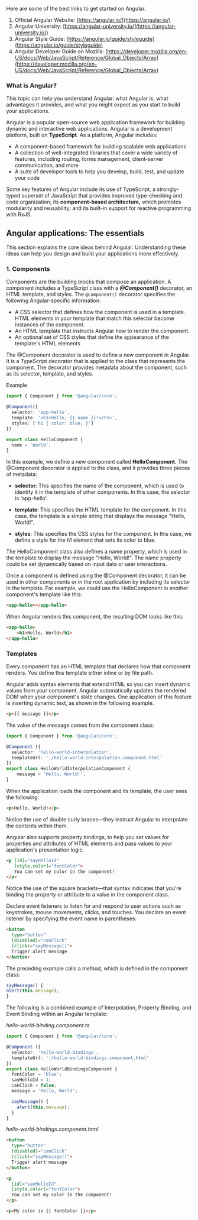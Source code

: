 Here are some of the best links to get started on Angular.
1. Official Angular Website: [https://angular.io/](https://angular.io/)
2. Angular University: [https://angular-university.io/](https://angular-university.io/)
3. Angular Style Guide: [https://angular.io/guide/styleguide](https://angular.io/guide/styleguide)
4. Angular Developer Guide on Mozilla: [https://developer.mozilla.org/en-US/docs/Web/JavaScript/Reference/Global_Objects/Array](https://developer.mozilla.org/en-US/docs/Web/JavaScript/Reference/Global_Objects/Array)


### What is Angular?

This topic can help you understand Angular: what Angular is, what advantages it provides, and what you might expect as you start to build your applications.

Angular is a popular open-source web application framework for building dynamic and interactive web applications.
Angular is a development platform, built on **TypeScript**. As a platform, Angular includes:

-   A component-based framework for building scalable web applications
-   A collection of well-integrated libraries that cover a wide variety of features, including routing, forms management, client-server communication, and more
-  A suite of developer tools to help you develop, build, test, and update your code

Some key features of Angular include its use of TypeScript, a strongly-typed superset of JavaScript that provides improved type-checking and code organization; its **component-based architecture,** which promotes modularity and reusability; and its built-in support for reactive programming with RxJS.

## Angular applications: The essentials

This section explains the core ideas behind Angular. Understanding these ideas can help you design and build your applications more effectively.


### 1. Components

Components are the building blocks that compose an application.  A component includes a TypeScript class with a ***@Component()*** decorator, an HTML template, and styles. The `@Component()` decorator specifies the following Angular-specific information:
-   A CSS selector that defines how the component is used in a template. HTML elements in your template that match this selector become instances of the component.
-  An HTML template that instructs Angular how to render the component.
-   An optional set of CSS styles that define the appearance of the template's HTML elements

The @Component decorator is used to define a new component in Angular. It is a TypeScript decorator that is applied to the class that represents the component. The decorator provides metadata about the component, such as its selector, template, and styles.

Example
```typescript
import { Component } from '@angular/core';

@Component({
  selector: 'app-hello',
  template: '<h1>Hello, {{ name }}!</h1>',
  styles: ['h1 { color: blue; }']
})

export class HelloComponent {
  name = 'World';
}

```

In this example, we define a new component called **HelloComponent**. The @Component decorator is applied to the class, and it provides three pieces of metadata:

-   **selector**: This specifies the name of the component, which is used to identify it in the template of other components. In this case, the selector is 'app-hello'.
    
-   **template**: This specifies the HTML template for the component. In this case, the template is a simple string that displays the message "Hello, World!".
    
-   **styles**: This specifies the CSS styles for the component. In this case, we define a style for the h1 element that sets its color to blue.
    

The HelloComponent class also defines a name property, which is used in the template to display the message "Hello, World!". The name property could be set dynamically based on input data or user interactions.

Once a component is defined using the @Component decorator, it can be used in other components or in the root application by including its selector in the template. For example, we could use the HelloComponent in another component's template like this:

```html
<app-hello></app-hello>
```

When Angular renders this component, the resulting DOM looks like this:

```html
<app-hello>
	<h1>Hello, World</h1>
</app-hello>

```

### Templates

Every component has an HTML template that declares how that component renders. You define this template either inline or by file path.

Angular adds syntax elements that extend HTML so you can insert dynamic values from your component. Angular automatically updates the rendered DOM when your component's state changes. One application of this feature is inserting dynamic text, as shown in the following example.

```HTML
<p>{{ message }}</p>
```

The value of the message comes from the component class:

```Typescript
import { Component } from '@angular/core';

@Component ({
  selector: 'hello-world-interpolation',
  templateUrl: './hello-world-interpolation.component.html'
})
export class HelloWorldInterpolationComponent {
    message = 'Hello, World!';
}
```

When the application loads the component and its template, the user sees the following:

```HTML
<p>Hello, World!</p>
```

Notice the use of double curly braces—they instruct Angular to interpolate the contents within them.

Angular also supports property bindings, to help you set values for properties and attributes of HTML elements and pass values to your application's presentation logic.

```HTML
<p [id]="sayHelloId" 
   [style.color]="fontColor"> 
   You can set my color in the component! 
</p>
```
Notice the use of the square brackets—that syntax indicates that you're binding the property or attribute to a value in the component class.

Declare event listeners to listen for and respond to user actions such as keystrokes, mouse movements, clicks, and touches. You declare an event listener by specifying the event name in parentheses:

```HTML
<button
  type="button"
  [disabled]="canClick"
  (click)="sayMessage()">
  Trigger alert message
</button>
```
The preceding example calls a method, which is defined in the component class:

```Typescript
sayMessage() { 
alert(this.message); 
}
```

The following is a combined example of Interpolation, Property Binding, and Event Binding within an Angular template:

*hello-world-binding.component.ts*

```TYPEscript
import { Component } from '@angular/core';

@Component ({
  selector: 'hello-world-bindings',
  templateUrl: './hello-world-bindings.component.html'
})
export class HelloWorldBindingsComponent {
  fontColor = 'blue';
  sayHelloId = 1;
  canClick = false;
  message = 'Hello, World';

  sayMessage() {
    alert(this.message);
  }
}
```

*hello-world-bindings.component.html*
```HTML
<button
  type="button"
  [disabled]="canClick"
  (click)="sayMessage()">
  Trigger alert message
</button>

<p
  [id]="sayHelloId"
  [style.color]="fontColor">
  You can set my color in the component!
</p>

<p>My color is {{ fontColor }}</p>
```
